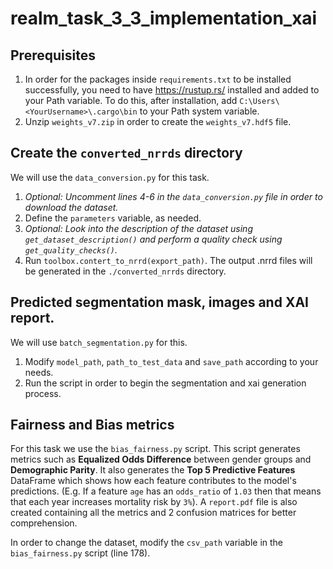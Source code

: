 # realm_task_3_3_implementation_xai

## Prerequisites

1. In order for the packages inside `requirements.txt` to be installed successfully, you need to have
   https://rustup.rs/ installed and added to your Path variable. To do this, after installation,
   add `C:\Users\<YourUsername>\.cargo\bin` to your Path system variable.
2. Unzip `weights_v7.zip` in order to create the `weights_v7.hdf5` file.

## Create the `converted_nrrds` directory

We will use the `data_conversion.py` for this task.

1. _Optional: Uncomment lines 4-6 in the `data_conversion.py` file in order to download the dataset._
2. Define the `parameters` variable, as needed.
3. _Optional: Look into the description of the dataset using `get_dataset_description()` and perform a quality check
   using `get_quality_checks()`._
4. Run `toolbox.contert_to_nrrd(export_path)`. The output .nrrd files will be generated in the `./converted_nrrds`
   directory.

## Predicted segmentation mask, images and XAI report.

We will use `batch_segmentation.py` for this.

1. Modify `model_path`, `path_to_test_data` and `save_path` according to your needs.
2. Run the script in order to begin the segmentation and xai generation process.

## Fairness and Bias metrics

For this task we use the `bias_fairness.py` script. This script generates metrics such as **Equalized Odds Difference**
between gender groups and **Demographic Parity**.
It also generates the **Top 5 Predictive Features** DataFrame which shows how each feature contributes to the model's
predictions.
(E.g. If a feature `age` has an `odds_ratio` of `1.03` then that means that each year increases mortality risk by `3%`).
A `report.pdf` file is also created containing all the metrics and 2 confusion matrices for better comprehension.

In order to change the dataset, modify the `csv_path` variable in the `bias_fairness.py` script (line 178).